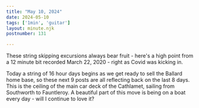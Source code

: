 ```yaml
---
title: "May 10, 2024"
date: 2024-05-10
tags: ['1min', 'guitar']
layout: minute.njk
postnumber: 131

---
```


These string skipping excursions always bear fruit - here's a high point from a 12 minute bit recorded March 22, 2020 - right as Covid was kicking in.


Today a string of 16 hour days begins as we get ready to sell the Ballard home base, so these next 9 posts are all reflecting back on the last 8 days. This is the ceiling of the main car deck of the Cathlamet, sailing from Southworth to Fauntleroy. A beautiful part of this move is being on a boat every day - will I continue to love it? 